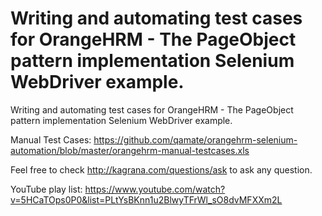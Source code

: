 Writing and automating test cases for OrangeHRM - The PageObject pattern implementation Selenium WebDriver example.
===============

Writing and automating test cases for OrangeHRM - The PageObject pattern implementation Selenium WebDriver example.

Manual Test Cases:
https://github.com/qamate/orangehrm-selenium-automation/blob/master/orangehrm-manual-testcases.xls

Feel free to check http://kagrana.com/questions/ask to ask any question.

YouTube play list:
https://www.youtube.com/watch?v=5HCaTOps0P0&list=PLtYsBKnn1u2BlwyTFrWl_sO8dvMFXXm2L